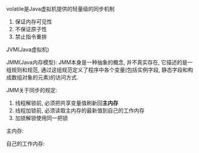 volatile是Java虚拟机提供的轻量级的同步机制

1. 保证内存可见性
2. 不保证原子性
3. 禁止指令重排

JVM(Java虚拟机)

JMM(Java内存模型): JMM本身是一种抽象的概念, 并不真实存在, 它描述的是一组规则和规范, 通过这组规范定义了程序中各个变量(包括实例字段, 静态字段和构成数组对象的元素)的访问方式.

JMM关于同步的规定:

1. 线程解锁前, 必须把共享变量值刷新回**主内存**
2. 线程加锁前, 必须读取主内存的最新值到自己的工作内存
3. 加锁解锁使用同一把锁

主内存:

自己的工作内存: